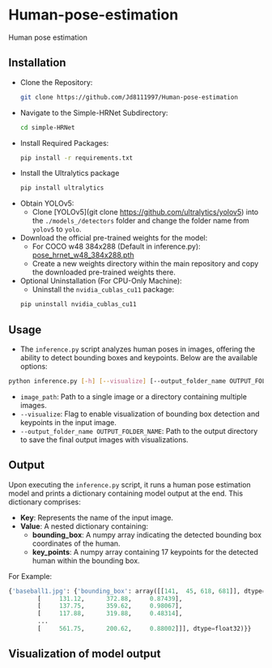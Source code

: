 # Human-pose-estimation
Human pose estimation

## Installation

- Clone the Repository:                                                
  ```bash 
  git clone https://github.com/Jd8111997/Human-pose-estimation
  ```                   
- Navigate to the Simple-HRNet Subdirectory:                              
  ```bash
  cd simple-HRNet
  ```                     
- Install Required Packages:  
  ```bash
  pip install -r requirements.txt
  ```                   
- Install the Ultralytics package                                           
  ```bash 
  pip install ultralytics
  ```                      
- Obtain YOLOv5:                                              
    - Clone [YOLOv5](git clone https://github.com/ultralytics/yolov5)
into the ``./models_/detectors`` folder and change the folder name from ``yolov5`` to ``yolo``.                                
- Download the official pre-trained weights for the model:                     
    - For COCO w48 384x288 (Default in inference.py):
      [pose_hrnet_w48_384x288.pth](https://drive.google.com/open?id=1UoJhTtjHNByZSm96W3yFTfU5upJnsKiS)                                     
    - Create a new weights directory within the main repository and copy the downloaded pre-trained weights there.                              
- Optional Uninstallation (For CPU-Only Machine):
  - Uninstall the `nvidia_cublas_cu11` package:                   
  ```bash 
  pip uninstall nvidia_cublas_cu11
  ```   

## Usage

- The `inference.py` script analyzes human poses in images, offering the ability to detect bounding boxes and keypoints. Below are the available options:


```bash
python inference.py [-h] [--visualize] [--output_folder_name OUTPUT_FOLDER_NAME] image_path
```

- `image_path`: Path to a single image or a directory containing multiple images.
- `--visualize`: Flag to enable visualization of bounding box detection and keypoints in the input image.
- `--output_folder_name OUTPUT_FOLDER_NAME`: Path to the output directory to save the final output images with visualizations.

## Output

Upon executing the `inference.py` script, it runs a human pose estimation model and prints a dictionary containing model output at the end. This dictionary comprises:

- **Key**: Represents the name of the input image.
- **Value**: A nested dictionary containing:
  - **bounding_box**: A numpy array indicating the detected bounding box coordinates of the human.
  - **key_points**: A numpy array containing 17 keypoints for the detected human within the bounding box.

For Example: 

```python
{'baseball1.jpg': {'bounding_box': array([[141,  45, 618, 681]], dtype=int32), 'key_points': array([[[     144.38,      372.88,      1.0009],
        [     131.12,      372.88,     0.87439],
        [     137.75,      359.62,     0.98067],
        [     117.88,      319.88,     0.48314],
        ...
        [     561.75,      200.62,     0.88002]]], dtype=float32)}}
```
## Visualization of model output



